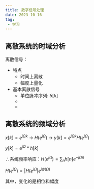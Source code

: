 ```yaml
---
title: 数字信号处理
date: 2023-10-16
tag: 
 - 学习
---
```


## 离散系统的时域分析
离散信号：
* 特点
  * 时间上离散
  * 幅度上量化
* 基本离散信号
  * 单位脉冲序列: $\delta[k]$
  * 
  * 


## 离散系统的频域分析
$x[k]=e^{j\Omega k}$   $\to$   $H(e^{j\Omega})$   $\to$  $y[k]=e^{j\Omega k}H(e^{j\Omega})$

$y[k]=e^{j\Omega} * h[k]$

$\therefore$系统频率响应：$H(e^{j\Omega})=\sum_n h[n]e^{-j\Omega n}$

$H(e^{j\Omega}) = | H(e^{j\Omega} |e^{j\psi (\Omega)}$

其中，变化的是相位和幅度


